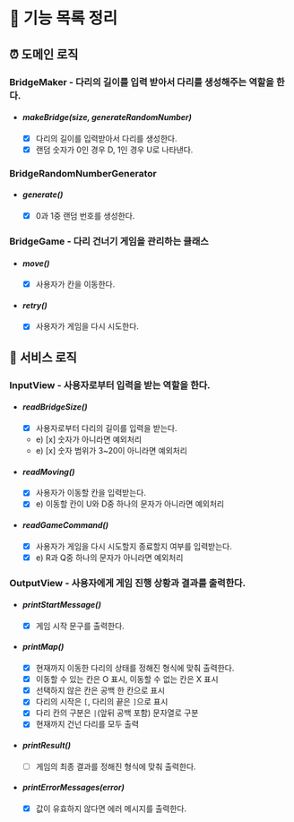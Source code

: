 # 📌 기능 목록 정리

## ⏰ 도메인 로직

### BridgeMaker - 다리의 길이를 입력 받아서 다리를 생성해주는 역할을 한다.

- #### _makeBridge(size, generateRandomNumber)_

  - [x] 다리의 길이를 입력받아서 다리를 생성한다.
  - [x] 랜덤 숫자가 0인 경우 D, 1인 경우 U로 나타낸다.

### BridgeRandomNumberGenerator

- #### _generate()_

  - [x] 0과 1중 랜덤 번호를 생성한다.

### BridgeGame - 다리 건너기 게임을 관리하는 클래스

- #### _move()_

  - [x] 사용자가 칸을 이동한다.

- #### _retry()_

  - [x] 사용자가 게임을 다시 시도한다.

## 📱 서비스 로직

### InputView - 사용자로부터 입력을 받는 역할을 한다.

- #### _readBridgeSize()_

  - [x] 사용자로부터 다리의 길이를 입력을 받는다.
  - e) [x] 숫자가 아니라면 예외처리
  - e) [x] 숫자 범위가 3~20이 아니라면 예외처리

- #### _readMoving()_

  - [x] 사용자가 이동할 칸을 입력받는다.
  - [x] e) 이동할 칸이 U와 D중 하나의 문자가 아니라면 예외처리

- #### _readGameCommand()_

  - [x] 사용자가 게임을 다시 시도할지 종료할지 여부를 입력받는다.
  - [x] e) R과 Q중 하나의 문자가 아니라면 예외처리

### OutputView - 사용자에게 게임 진행 상황과 결과를 출력한다.

- #### _printStartMessage()_

  - [x] 게임 시작 문구를 출력한다.

- #### _printMap()_

  - [x] 현재까지 이동한 다리의 상태를 정해진 형식에 맞춰 출력한다.
  - [x] 이동할 수 있는 칸은 O 표시, 이동할 수 없는 칸은 X 표시
  - [x] 선택하지 않은 칸은 공백 한 칸으로 표시
  - [x] 다리의 시작은 `[`, 다리의 끝은 `]`으로 표시
  - [x] 다리 칸의 구분은 `|`(앞뒤 공백 포함) 문자열로 구분
  - [x] 현재까지 건넌 다리를 모두 출력

- #### _printResult()_

  - [ ] 게임의 최종 결과를 정해진 형식에 맞춰 출력한다.

- #### _printErrorMessages(error)_

  - [x] 값이 유효하지 않다면 에러 메시지를 출력한다.
